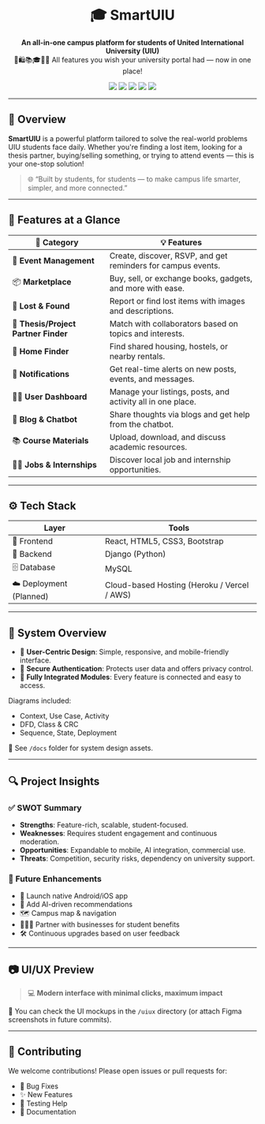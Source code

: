 <h1 align="center">🎓 SmartUIU</h1>

<p align="center">
  <b>An all-in-one campus platform for students of United International University (UIU)</b><br>
  📱🛍️📚🎓🏡💬 All features you wish your university portal had — now in one place!
</p>

<p align="center">
  <img src="https://img.shields.io/badge/Platform-Web-blue?style=flat-square">
  <img src="https://img.shields.io/badge/Frontend-React-%2361DAFB?logo=react&style=flat-square">
  <img src="https://img.shields.io/badge/Backend-Django-%23092E20?logo=django&style=flat-square">
  <img src="https://img.shields.io/badge/Database-MySQL-%2300758F?logo=mysql&style=flat-square">
  <img src="https://img.shields.io/badge/UI-Mobile%20Friendly-green?style=flat-square">
</p>

---

## 🧠 Overview

**SmartUIU** is a powerful platform tailored to solve the real-world problems UIU students face daily. Whether you're finding a lost item, looking for a thesis partner, buying/selling something, or trying to attend events — this is your one-stop solution!

> 🌐 “Built by students, for students — to make campus life smarter, simpler, and more connected.”

---

## 🚀 Features at a Glance

| 🔧 Category | 💡 Features |
|------------|-------------|
| 🎉 **Event Management** | Create, discover, RSVP, and get reminders for campus events. |
| 📦 **Marketplace** | Buy, sell, or exchange books, gadgets, and more with ease. |
| 🧾 **Lost & Found** | Report or find lost items with images and descriptions. |
| 🤝 **Thesis/Project Partner Finder** | Match with collaborators based on topics and interests. |
| 🏡 **Home Finder** | Find shared housing, hostels, or nearby rentals. |
| 🔔 **Notifications** | Get real-time alerts on new posts, events, and messages. |
| 🧑‍💻 **User Dashboard** | Manage your listings, posts, and activity all in one place. |
| 💬 **Blog & Chatbot** | Share thoughts via blogs and get help from the chatbot. |
| 📚 **Course Materials** | Upload, download, and discuss academic resources. |
| 👨‍🎓 **Jobs & Internships** | Discover local job and internship opportunities. |

---

## ⚙️ Tech Stack

| Layer | Tools |
|-------|-------|
| 🎨 Frontend | React, HTML5, CSS3, Bootstrap |
| 🧠 Backend | Django (Python) |
| 🗄️ Database | MySQL |
| ☁️ Deployment (Planned) | Cloud-based Hosting (Heroku / Vercel / AWS) |

---

## 🧩 System Overview

- 📌 **User-Centric Design**: Simple, responsive, and mobile-friendly interface.
- 🔐 **Secure Authentication**: Protects user data and offers privacy control.
- 🔄 **Fully Integrated Modules**: Every feature is connected and easy to access.

Diagrams included:
- Context, Use Case, Activity
- DFD, Class & CRC
- Sequence, State, Deployment

📁 See `/docs` folder for system design assets.

---

## 🔍 Project Insights

### ✅ SWOT Summary

- **Strengths**: Feature-rich, scalable, student-focused.
- **Weaknesses**: Requires student engagement and continuous moderation.
- **Opportunities**: Expandable to mobile, AI integration, commercial use.
- **Threats**: Competition, security risks, dependency on university support.

### 🔮 Future Enhancements

- 📱 Launch native Android/iOS app
- 🤖 Add AI-driven recommendations
- 🗺️ Campus map & navigation
- 🧑‍🤝‍🧑 Partner with businesses for student benefits
- 🛠️ Continuous upgrades based on user feedback

---

## 📷 UI/UX Preview

> 💻 **Modern interface with minimal clicks, maximum impact**

📸 You can check the UI mockups in the `/uiux` directory (or attach Figma screenshots in future commits).

---

## 🙌 Contributing

We welcome contributions! Please open issues or pull requests for:

- 🔧 Bug Fixes
- ✨ New Features
- 🧪 Testing Help
- 📖 Documentation
